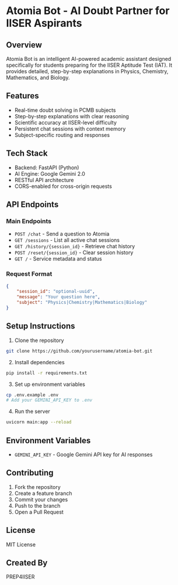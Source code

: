 # Atomia Bot - AI Doubt Partner for IISER Aspirants

## Overview
Atomia Bot is an intelligent AI-powered academic assistant designed specifically for students preparing for the IISER Aptitude Test (IAT). It provides detailed, step-by-step explanations in Physics, Chemistry, Mathematics, and Biology.

## Features
- Real-time doubt solving in PCMB subjects
- Step-by-step explanations with clear reasoning
- Scientific accuracy at IISER-level difficulty
- Persistent chat sessions with context memory
- Subject-specific routing and responses

## Tech Stack
- Backend: FastAPI (Python)
- AI Engine: Google Gemini 2.0
- RESTful API architecture
- CORS-enabled for cross-origin requests

## API Endpoints

### Main Endpoints
- `POST /chat` - Send a question to Atomia
- `GET /sessions` - List all active chat sessions
- `GET /history/{session_id}` - Retrieve chat history
- `POST /reset/{session_id}` - Clear session history
- `GET /` - Service metadata and status

### Request Format
```json
{
    "session_id": "optional-uuid",
    "message": "Your question here",
    "subject": "Physics|Chemistry|Mathematics|Biology"
}
```

## Setup Instructions

1. Clone the repository
```bash
git clone https://github.com/yourusername/atomia-bot.git
```

2. Install dependencies
```bash
pip install -r requirements.txt
```

3. Set up environment variables
```bash
cp .env.example .env
# Add your GEMINI_API_KEY to .env
```

4. Run the server
```bash
uvicorn main:app --reload
```

## Environment Variables
- `GEMINI_API_KEY` - Google Gemini API key for AI responses

## Contributing
1. Fork the repository
2. Create a feature branch
3. Commit your changes
4. Push to the branch
5. Open a Pull Request

## License
MIT License

## Created By
PREP4IISER
